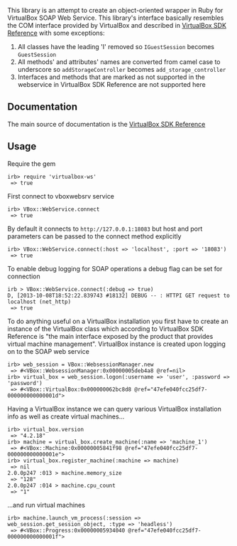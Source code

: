 This library is an attempt to create an object-oriented wrapper in Ruby for VirtualBox SOAP Web Service.
This library's interface basically resembles the COM interface provided by VirtualBox and described in
[VirtualBox SDK Reference](http://download.virtualbox.org/virtualbox/SDKRef.pdf) with some exceptions:

1. All classes have the leading 'I' removed so `IGuestSession` becomes `GuestSession`
2. All methods' and attributes' names are converted from camel case to underscore so `addStorageController` becomes
`add_storage_controller`
3. Interfaces and methods that are marked as not supported in the webservice in VirtualBox SDK Reference are not
supported here

Documentation
-------------

The main source of documentation is the [VirtualBox SDK Reference](http://download.virtualbox.org/virtualbox/SDKRef.pdf)


Usage
-----

Require the gem
```
irb> require 'virtualbox-ws'
 => true 
```

First connect to vboxwebsrv service
```
irb> VBox::WebService.connect
 => true
```

By default it connects to `http://127.0.0.1:18083` but host and port parameters can be passed to the connect method
explicitly
```
irb> VBox::WebService.connect(:host => 'localhost', :port => '18083')
 => true
```

To enable debug logging for SOAP operations a debug flag can be set for connection
```
irb > VBox::WebService.connect(:debug => true)
D, [2013-10-08T18:52:22.839743 #18132] DEBUG -- : HTTPI GET request to localhost (net_http)
 => true 
```
To do anything useful on a VirtualBox installation you first have to create an instance of the VirtualBox class which
according to VirtualBox SDK Reference is "the main interface exposed by the product that provides virtual machine
management". VirtualBox instance is created upon logging on to the SOAP web service
```
irb> web_session = VBox::WebsessionManager.new
 => #<VBox::WebsessionManager:0x00000005deb4a8 @ref=nil> 
irb> virtual_box = web_session.logon(:username => 'user', :password => 'password')
 => #<VBox::VirtualBox:0x000000062bc8d8 @ref="47efe040fcc25df7-000000000000001d"> 

```

Having a VirtualBox instance we can query various VirtualBox installation info as well as create virtual machines...
```
irb> virtual_box.version
 => "4.2.18" 
irb> machine = virtual_box.create_machine(:name => 'machine_1')
 => #<VBox::Machine:0x00000005841f98 @ref="47efe040fcc25df7-000000000000001e"> 
irb> virtual_box.register_machine(:machine => machine)
 => nil     
2.0.0p247 :013 > machine.memory_size
 => "128" 
2.0.0p247 :014 > machine.cpu_count
 => "1"
```

...and run virtual machines
```
irb> machine.launch_vm_process(:session => web_session.get_session_object, :type => 'headless')
 => #<VBox::Progress:0x00000005934040 @ref="47efe040fcc25df7-000000000000001f"> 
```